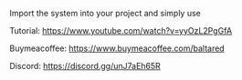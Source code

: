 Import the system into your project and simply use

Tutorial: https://www.youtube.com/watch?v=yyOzL2PgGfA

Buymeacoffee: https://www.buymeacoffee.com/baltared

Discord: https://discord.gg/unJ7aEh65R
